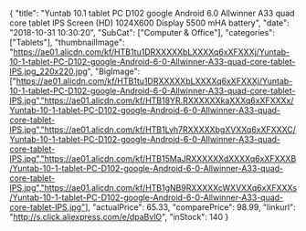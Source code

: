 {
	"title": "Yuntab 10.1  tablet PC D102 google Android 6.0 Allwinner A33 quad core tablet IPS Screen (HD) 1024X600 Display 5500 mHA battery",
	"date": "2018-10-31 10:30:20",
	"SubCat": ["Computer & Office"],
	"categories": ["Tablets"],
	"thumbnailImage": "https://ae01.alicdn.com/kf/HTB1tu1DRXXXXXbLXXXXq6xXFXXXj/Yuntab-10-1-tablet-PC-D102-google-Android-6-0-Allwinner-A33-quad-core-tablet-IPS.jpg_220x220.jpg",
	"BigImage": ["https://ae01.alicdn.com/kf/HTB1tu1DRXXXXXbLXXXXq6xXFXXXj/Yuntab-10-1-tablet-PC-D102-google-Android-6-0-Allwinner-A33-quad-core-tablet-IPS.jpg","https://ae01.alicdn.com/kf/HTB18YR.RXXXXXXkaXXXq6xXFXXXx/Yuntab-10-1-tablet-PC-D102-google-Android-6-0-Allwinner-A33-quad-core-tablet-IPS.jpg","https://ae01.alicdn.com/kf/HTB1Lvh7RXXXXXbgXVXXq6xXFXXXC/Yuntab-10-1-tablet-PC-D102-google-Android-6-0-Allwinner-A33-quad-core-tablet-IPS.jpg","https://ae01.alicdn.com/kf/HTB15MaJRXXXXXXdXXXXq6xXFXXXB/Yuntab-10-1-tablet-PC-D102-google-Android-6-0-Allwinner-A33-quad-core-tablet-IPS.jpg","https://ae01.alicdn.com/kf/HTB1gNB9RXXXXXcWXVXXq6xXFXXXs/Yuntab-10-1-tablet-PC-D102-google-Android-6-0-Allwinner-A33-quad-core-tablet-IPS.jpg"],
	"actualPrice": 65.33,
	"comparePrice": 98.99,
	"linkurl": "http://s.click.aliexpress.com/e/dpaBvlO",
	"inStock": 140
}
